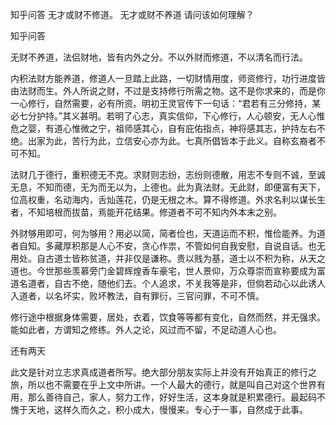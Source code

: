  
 知乎问答 无才或财不修道。 无才或财不养道 请问该如何理解？ 
 
 
 
 
 
 知乎问答 
 
 

 

 无财不养道，法侣财地，皆有内外之分。不以外财而修道，不以清名而行法。

 

 内积法财方能养道，修道人一旦踏上此路，一切财情用度，师资修行，功行进度皆由法财而生。外人所说之财，不过是支持修行所需之物。这不是你求来的，而是你一心修行，自然需要，必有所资。明初王灵官传下一句话：“君若有三分修持，某必七分护持。”其义甚明。若明了心志，真实信仰，下心修行，人心顿安，无人心惟危之婴，有道心惟微之宁，祖师感其心，自有庇佑指点，神将感其志，护持左右不绝。出家为此，苦行为此，立信安心亦为此。七真所倡皆本于此义。自称玄裔者不可不知。

 法财几于德行，重积德无不克。求财则志纷，志纷则德散，用志不专则不诚，至诚无息，不知而德，无为而无以为，上德也。此为真法财。无此财，即便富有天下，位高权重，名动海内，舌灿莲花，仍是无根之木。算不得修道。外求名利以谋长生者，不知培根而拔苗，焉能开花结果。修道者不可不知内外本末之别。

 外财够用即可，何为够用？用必以简，简者俭也，天道运而不积，惟俭能养。为道者自知。多藏厚积那是人心不安，贪心作祟，不管如何自我安慰，自说自话。也无用处。自古道士皆称贫道，并非仅是谦称。贵以贱为基，道士以不积为称，从天之道也。今世那些羡慕旁门金碧辉煌香车豪宅，世人景仰，万众尊崇而宣称要成为富道名道者，自古不绝，随他们去。个人追求，不关我等是非，但倘若动心以此诱人入道者，以名坏实，败坏教法，自有罪衍，三官问罪，不可不慎。

 修行途中根据身体需要，居处，衣着，饮食等等都有变化，自然而然，并无强求。能如此者，方谓知之修练。外人之论，风过而不留，不足动道人心也。

 还有两天 

 此文是针对立志求真成道者所写。绝大部分朋友实际上并没有开始真正的修行之旅，所以也不需要在乎上文中所讲。一个人最大的德行，就是叫自己对这个世界有用，那么善待自己，家人，努力工作，好好生活，这本身就是积累德行。最起码不愧于天地，这样久而久之，积小成大，慢慢来。专心于一事，自然成于此事。 